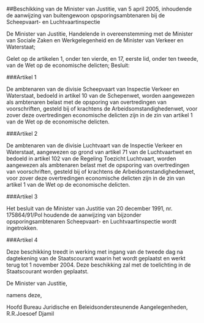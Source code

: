 <meta http-equiv='Content-Type' content='text/html; charset=utf-8' />

##Beschikking van de Minister van Justitie, van 5 april 2005, inhoudende de aanwijzing van buitengewoon opsporingsambtenaren bij de Scheepvaart- en Luchtvaartinspectie

De Minister van Justitie,
Handelende in overeenstemming met de Minister van Sociale Zaken en Werkgelegenheid en de Minister van Verkeer en Waterstaat;

Gelet op de artikelen 1, onder ten vierde, en 17, eerste lid, onder ten tweede, van de Wet op de economische delicten;
Besluit:

###Artikel 1 

De ambtenaren van de divisie Scheepvaart van Inspectie Verkeer en Waterstaat, bedoeld in artikel 10 van de Schepenwet, worden aangewezen als ambtenaren belast met de opsporing van overtredingen van voorschriften, gesteld bij of krachtens de Arbeidsomstandighedenwet, voor zover deze overtredingen economische delicten zijn in de zin van artikel 1 van de Wet op de economische delicten.

###Artikel 2 

De ambtenaren van de divisie Luchtvaart van de Inspectie Verkeer en Waterstaat, aangewezen op grond van artikel 71 van de Luchtvaartwet en bedoeld in artikel 102 van de Regeling Toezicht Luchtvaart, worden aangewezen als ambtenaren belast met de opsporing van overtredingen van voorschriften, gesteld bij of krachtens de Arbeidsomstandighedenwet, voor zover deze overtredingen economische delicten zijn in de zin van artikel 1 van de Wet op de economische delicten.

###Artikel 3 

Het besluit van de Minister van Justitie van 20 december 1991, nr. 175864/91/Pol houdende de aanwijzing van bijzonder opsporingsambtenaren Scheepvaart- en Luchtvaartinspectie wordt ingetrokken.

###Artikel 4 

Deze beschikking treedt in werking met ingang van de tweede dag na dagtekening van de Staatscourant waarin het wordt geplaatst en werkt terug tot 1 november 2004.
Deze beschikking zal met de toelichting in de Staatscourant worden geplaatst.

De 
Minister van Justitie,

namens deze,

Hoofd Bureau Juridische en Beleidsondersteunende Aangelegenheden, 
R.R.Joesoef Djamil
